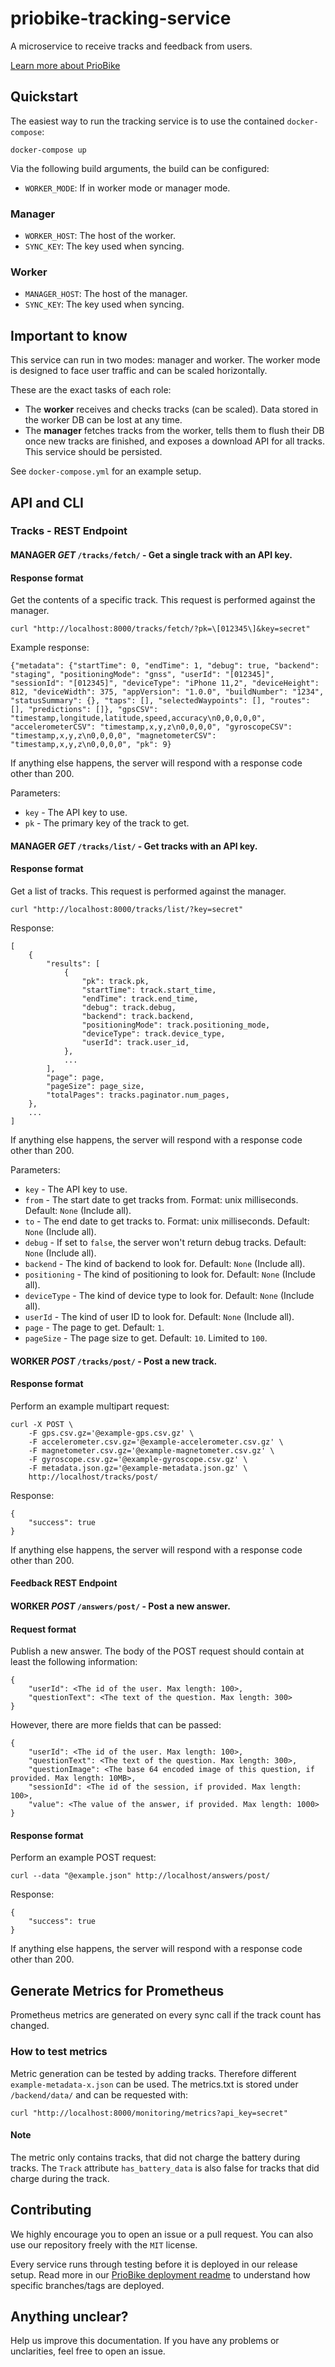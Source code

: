 # priobike-tracking-service

A microservice to receive tracks and feedback from users.

[Learn more about PrioBike](https://github.com/priobike)

## Quickstart

The easiest way to run the tracking service is to use the contained `docker-compose`:
```
docker-compose up
```

Via the following build arguments, the build can be configured:

- `WORKER_MODE`: If in worker mode or manager mode.

### Manager
- `WORKER_HOST`: The host of the worker.
- `SYNC_KEY`: The key used when syncing.

### Worker
- `MANAGER_HOST`: The host of the manager.
- `SYNC_KEY`: The key used when syncing.

## Important to know

This service can run in two modes: manager and worker. The worker mode is designed to face user traffic and can be scaled horizontally.

These are the exact tasks of each role:
- The **worker** receives and checks tracks (can be scaled). Data stored in the worker DB can be lost at any time.
- The **manager** fetches tracks from the worker, tells them to flush their DB once new tracks are finished, and exposes a download API for all tracks. This service should be persisted.

See `docker-compose.yml` for an example setup.

## API and CLI

### Tracks - REST Endpoint

#### MANAGER *GET* `/tracks/fetch/` - Get a single track with an API key.

#### Response format

Get the contents of a specific track. This request is performed against the manager.

```
curl "http://localhost:8000/tracks/fetch/?pk=\[012345\]&key=secret"
```

Example response:

```
{"metadata": {"startTime": 0, "endTime": 1, "debug": true, "backend": "staging", "positioningMode": "gnss", "userId": "[012345]", "sessionId": "[012345]", "deviceType": "iPhone 11,2", "deviceHeight": 812, "deviceWidth": 375, "appVersion": "1.0.0", "buildNumber": "1234", "statusSummary": {}, "taps": [], "selectedWaypoints": [], "routes": [], "predictions": []}, "gpsCSV": "timestamp,longitude,latitude,speed,accuracy\n0,0,0,0,0", "accelerometerCSV": "timestamp,x,y,z\n0,0,0,0", "gyroscopeCSV": "timestamp,x,y,z\n0,0,0,0", "magnetometerCSV": "timestamp,x,y,z\n0,0,0,0", "pk": 9}
```

If anything else happens, the server will respond with a response code other than 200.

Parameters:

* `key` - The API key to use.
* `pk` - The primary key of the track to get.

#### MANAGER *GET* `/tracks/list/` - Get tracks with an API key.

#### Response format

Get a list of tracks. This request is performed against the manager.

```
curl "http://localhost:8000/tracks/list/?key=secret"
```

Response:

```
[
    { 
        "results": [
            {
                "pk": track.pk,
                "startTime": track.start_time,
                "endTime": track.end_time,
                "debug": track.debug,
                "backend": track.backend,
                "positioningMode": track.positioning_mode,
                "deviceType": track.device_type,
                "userId": track.user_id,
            },
            ...
        ], 
        "page": page,
        "pageSize": page_size,
        "totalPages": tracks.paginator.num_pages,
    },
    ...
]
```

If anything else happens, the server will respond with a response code other than 200.

Parameters: 

* `key` - The API key to use.
* `from` - The start date to get tracks from. Format: unix milliseconds. Default: `None` (Include all).
* `to` - The end date to get tracks to. Format: unix milliseconds. Default: `None` (Include all).
* `debug` - If set to `false`, the server won't return debug tracks. Default: `None` (Include all).
* `backend` - The kind of backend to look for. Default: `None` (Include all).
* `positioning` - The kind of positioning to look for. Default: `None` (Include all).
* `deviceType` - The kind of device type to look for. Default: `None` (Include all).
* `userId` - The kind of user ID to look for. Default: `None` (Include all).
* `page` - The page to get. Default: `1`.
* `pageSize` - The page size to get. Default: `10`. Limited to `100`.

#### WORKER *POST* `/tracks/post/` - Post a new track.

#### Response format

Perform an example multipart request:

```
curl -X POST \
    -F gps.csv.gz='@example-gps.csv.gz' \
    -F accelerometer.csv.gz='@example-accelerometer.csv.gz' \
    -F magnetometer.csv.gz='@example-magnetometer.csv.gz' \
    -F gyroscope.csv.gz='@example-gyroscope.csv.gz' \
    -F metadata.json.gz='@example-metadata.json.gz' \
    http://localhost/tracks/post/
```

Response:

```
{
    "success": true
}
```

If anything else happens, the server will respond with a response code other than 200.

#### Feedback REST Endpoint

#### WORKER *POST* `/answers/post/` - Post a new answer.

#### Request format

Publish a new answer. The body of the POST request should contain at least the following information:

```
{
    "userId": <The id of the user. Max length: 100>,
    "questionText": <The text of the question. Max length: 300>
}
```

However, there are more fields that can be passed:

```
{
    "userId": <The id of the user. Max length: 100>,
    "questionText": <The text of the question. Max length: 300>,
    "questionImage": <The base 64 encoded image of this question, if provided. Max length: 10MB>,
    "sessionId": <The id of the session, if provided. Max length: 100>,
    "value": <The value of the answer, if provided. Max length: 1000>
}
```

#### Response format

Perform an example POST request:

```
curl --data "@example.json" http://localhost/answers/post/
```

Response:

```
{
    "success": true
}
```

If anything else happens, the server will respond with a response code other than 200.

## Generate Metrics for Prometheus

Prometheus metrics are generated on every sync call if the track count has changed.

### How to test metrics

Metric generation can be tested by adding tracks. Therefore different ```example-metadata-x.json``` can be used.
The metrics.txt is stored under ```/backend/data/``` and can be requested with: 

```
curl "http://localhost:8000/monitoring/metrics?api_key=secret"
```

#### Note
The metric only contains tracks, that did not charge the battery during tracks. 
The ```Track``` attribute ```has_battery_data``` is also false for tracks that did charge during the track.

## Contributing

We highly encourage you to open an issue or a pull request. You can also use our repository freely with the `MIT` license.

Every service runs through testing before it is deployed in our release setup. Read more in our [PrioBike deployment readme](https://github.com/priobike/.github/blob/main/wiki/deployment.md) to understand how specific branches/tags are deployed.

## Anything unclear?

Help us improve this documentation. If you have any problems or unclarities, feel free to open an issue.
